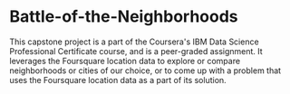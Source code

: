 # Battle-of-the-Neighborhoods
This capstone project is a part of the Coursera's IBM Data Science Professional Certificate course, and is a peer-graded assignment. It leverages the Foursquare location data to explore or compare neighborhoods or cities of our choice, or to come up with a problem that uses the Foursquare location data as a part of its solution.

